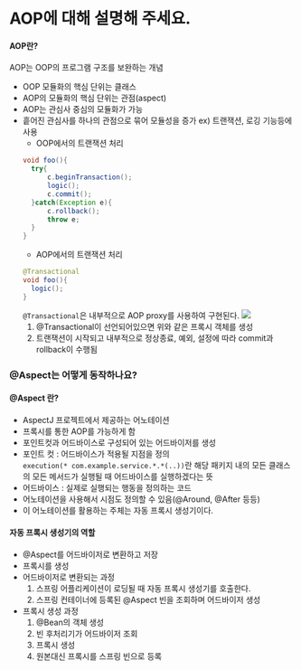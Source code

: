 # AOP에 대해 설명해 주세요.
#### AOP란?
AOP는 OOP의 프로그램 구조를 보완하는 개념
- OOP 모듈화의 핵심 단위는 클래스
- AOP의 모듈화의 핵심 단위는 관점(aspect)
- AOP는 관심사 중심의 모듈화가 가능   
- 흩어진 관심사를 하나의 관점으로 묶어 모듈성을 증가
  ex) 트랜잭션, 로깅 기능등에 사용
  - OOP에서의 트랜잭션 처리
  ```java
  void foo(){
    try{
        c.beginTransaction();
        logic();
        c.commit();
    }catch(Exception e){
        c.rollback();
        throw e;
    } 
  }
  ```
  - AOP에서의 트랜잭션 처리
  ```java
  @Transactional
  void foo(){
    logic();
  }
  ```
  `@Transactional`은 내부적으로 AOP proxy를 사용하여 구현된다.
  ![](https://docs.spring.io/spring-framework/docs/5.3.37/reference/html/images/aop-proxy-call.png)
  1. @Transactional이 선언되어있으면 위와 같은 프록시 객체를 생성
  2.  트랜잭션이 시작되고 내부적으로 정상종료, 예외, 설정에 따라 commit과 rollback이 수행됨
### @Aspect는 어떻게 동작하나요?
#### @Aspect 란?
- AspectJ 프로젝트에서 제공하는 어노테이션
- 프록시를 통한 AOP를 가능하게 함
- 포인트컷과 어드바이스로 구성되어 있는 어드바이저를 생성
- 포인트 컷 : 어드바이스가 적용될 지점을 정의  
   `execution(* com.example.service.*.*(..))`란 해당 패키지 내의 모든 클래스의 모든 메서드가 실행될 때 어드바이스를 실행하겠다는 뜻
- 어드바이스 : 실제로 실행되는 행동을 정의하는 코드   
- 어노테이션을 사용해서 시점도 정의할 수 있음(@Around, @After 등등)
- 이 어노테이션를 활용하는 주체는 자동 프록시 생성기이다.
#### 자동 프록시 생성기의 역할
- @Aspect를 어드바이저로 변환하고 저장
- 프록시를 생성
- 어드바이저로 변환되는 과정
  1. 스프링 어플리케이션이 로딩될 때 자동 프록시 생성기를 호출한다. 
  2.  스프링 컨테이너에 등록된 @Aspect 빈을 조회하며 어드바이저 생성
- 프록시 생성 과정
  1. @Bean의 객체 생성
  2. 빈 후처리기가 어드바이저 조회
  3. 프록시 생성
  4. 원본대신 프록시를 스프링 빈으로 등록